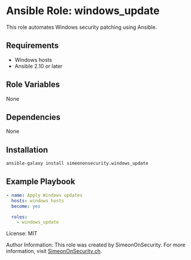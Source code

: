# Ansible Role: windows_update

This role automates Windows security patching using Ansible.

## Requirements

- Windows hosts
- Ansible 2.10 or later

## Role Variables

None

## Dependencies

None

## Installation
```bash
ansible-galaxy install simeononsecurity.windows_update
```

## Example Playbook

```yaml
- name: Apply Windows updates
  hosts: windows_hosts
  become: yes

  roles:
    - windows_update
```

License: MIT

Author Information:
This role was created by SimeonOnSecurity.
For more information, visit [SimeonOnSecurity.ch](https://simeononsecurity.ch).

